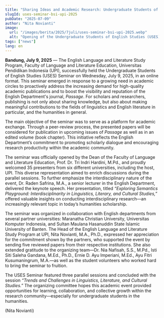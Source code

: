 ```yaml
---
title: "Sharing Ideas and Academic Research: Undergraduate Students of English Studies (USES) Seminar"
slugId: uses-seminar-bsi-upi-2025
pubDate: "2025-07-09"
author: "Nita Novianti"
image:
  url: "/images/berita/2025/7juli/uses-seminar-bsi-upi-2025.webp"
  alt: "Opening of the Undergraduate Students of English Studies (USES) Seminar"
tags: ["news"]
lang: en
---
```


**Bandung, July 9, 2025** — The English Language and Literature Study Program, Faculty of Language and Literature Education, Universitas Pendidikan Indonesia (UPI), successfully held the Undergraduate Students of English Studies (USES) Seminar on Wednesday, July 9, 2025, in an online format. This seminar emerged in response to a growing need in academic circles to proactively address the increasing demand for high-quality academic publications and to boost the visibility and reputation of the English Department's journal, *Passage*. For scholars and researchers, publishing is not only about sharing knowledge, but also about making meaningful contributions to the fields of linguistics and English literature in particular, and the humanities in general.

The main objective of the seminar was to serve as a platform for academic exchange. Through a peer-review process, the presented papers will be considered for publication in upcoming issues of *Passage* as well as in an edited volume (book chapter). This initiative reflects the English Department’s commitment to promoting scholarly dialogue and encouraging research productivity within the academic community.

The seminar was officially opened by the Dean of the Faculty of Language and Literature Education, Prof. Dr. Tri Indri Hardini, M.Pd., and proudly welcomed 35 presenters from six different universities, including the host, UPI. This diverse representation aimed to enrich discussions during the parallel sessions. To further emphasize the interdisciplinary nature of the event, Dr. Raden Safrina, M.A., a senior lecturer in the English Department, delivered the keynote speech. Her presentation, titled *“Exploring Semantics Playground: Interdisciplinarity in Linguistics, Literary, and Cultural Studies,”* offered valuable insights on conducting interdisciplinary research—an increasingly relevant topic in today’s humanities scholarship.

The seminar was organized in collaboration with English departments from several partner universities: Maranatha Christian University, Universitas Komputer Indonesia, and Sultan Maulana Hasanuddin State Islamic University of Banten. The Head of the English Language and Literature Study Program at UPI, Nita Novianti, M.A., Ph.D., expressed her appreciation for the commitment shown by the partners, who supported the event by sending five reviewed papers from their respective institutions. She also extended gratitude to the organizing team—Dr. Nia Nafisah, S.S., M.Pd., Isti Siti Saleha Gandana, M.Ed., Ph.D., Ernie D. Ayu Imperiani, M.Ed., Ayu Fitri Kusumaningrum, M.A.—as well as the student volunteers who worked hard to bring the seminar to fruition.

The USES Seminar featured three parallel sessions and concluded with the session *“Trends and Challenges in Linguistics, Literature, and Cultural Studies.”* The organizing committee hopes this academic event provided opportunities for learning, collaboration, and collective growth within the research community—especially for undergraduate students in the humanities.

(Nita Novianti)
